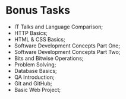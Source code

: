 # Bonus Tasks

* IT Talks and Language Comparison;
* HTTP Basics;
* HTML & CSS Basics;
* Software Development Concepts Part One;
* Software Development Concepts Part Two;
* Bits and Bitwise Operations;
* Problem Solving;
* Database Basics;
* QA Introduction;
* Git and GitHub;
* Basic Web Project;
